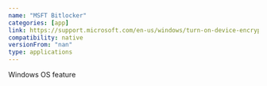 ```yaml
---
name: "MSFT Bitlocker"
categories: [app]
link: https://support.microsoft.com/en-us/windows/turn-on-device-encryption-0c453637-bc88-5f74-5105-741561aae838
compatibility: native
versionFrom: "nan"
type: applications
---
```


Windows OS feature